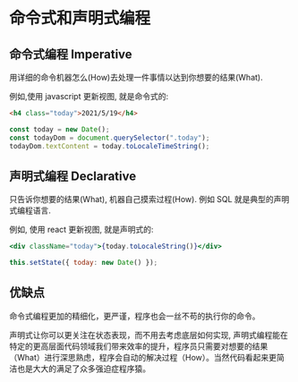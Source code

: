 # 命令式和声明式编程

## 命令式编程 Imperative

用详细的命令机器怎么(How)去处理一件事情以达到你想要的结果(What).

例如,使用 javascript 更新视图, 就是命令式的:

```html
<h4 class="today">2021/5/19</h4>
```

```javascript
const today = new Date();
const todayDom = document.querySelector(".today");
todayDom.textContent = today.toLocaleTimeString();
```

## 声明式编程 Declarative

只告诉你想要的结果(What), 机器自己摸索过程(How). 例如 SQL 就是典型的声明式编程语言.

例如, 使用 react 更新视图, 就是声明式的:

```jsx
<div className="today">{today.toLocaleString()}</div>
```

```javascript
this.setState({ today: new Date() });
```

## 优缺点

命令式编程更加的精细化，更严谨，程序也会一丝不苟的执行你的命令。

声明式让你可以更关注在状态表现，而不用去考虑底层如何实现, 声明式编程能在特定的更高层面代码领域我们带来效率的提升，程序员只需要对想要的结果（What）进行深思熟虑，程序会自动的解决过程（How）。当然代码看起来更简洁也是大大的满足了众多强迫症程序猿。
